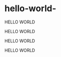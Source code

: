 # hello-world-
HELLO WORLD
<html>
<head>
HELLO WORLD
</head>
<body>
<p> HELLO WORLD
<p> HELLO WORLD
</body>
</html>
